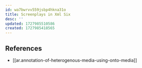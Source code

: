 ```yaml
---
id: wa7bwrvv559jsbp4hkna31o
title: Screenplays in Xml Six
desc: ''
updated: 1727985510586
created: 1727985418565
---
```



## References

- [[ar.annotation-of-heterogenous-media-using-onto-media]]